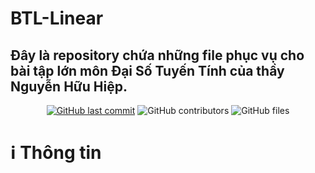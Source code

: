 # BTL-Linear
<h2>Đây là repository chứa những file phục vụ cho bài tập lớn môn Đại Số Tuyến Tính của thầy Nguyễn Hữu Hiệp.</h2>
<div align="center">
    <a href="https://github.com/truonghienminh-HCMUT/BTL-Linear">
    <img src="https://img.shields.io/github/last-commit/truonghienminh-HCMUT/BTL-Linear?style=for-the-badge&logo=github&logoColor=white"
         alt="GitHub last commit"></a>
    <img src="https://img.shields.io/github/contributors/truonghienminh-HCMUT/BTL-Linear?color=blue&logo=github&logoColor=green&style=for-the-badge" alt="GitHub contributors">
    <img src="https://img.shields.io/github/directory-file-count/truonghienminh-HCMUT/BTL-Linear?type=file&logo=files&logoColor=white&style=for-the-badge" alt="GitHub files">
</div>

# ℹ Thông tin
